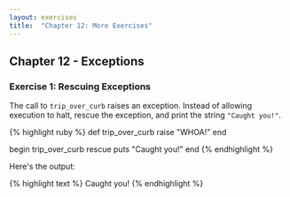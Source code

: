 ```yaml
---
layout: exercises
title:  "Chapter 12: More Exercises"
---
```


## Chapter 12 - Exceptions

### Exercise 1: Rescuing Exceptions

The call to `trip_over_curb` raises an exception. Instead of allowing execution to halt, rescue the exception, and print the string `"Caught you!"`.

{% highlight ruby %}
def trip_over_curb
  raise "WHOA!"
end

begin
  trip_over_curb
rescue
  puts "Caught you!"
end
{% endhighlight %}

Here's the output:

{% highlight text %}
Caught you!
{% endhighlight %}
